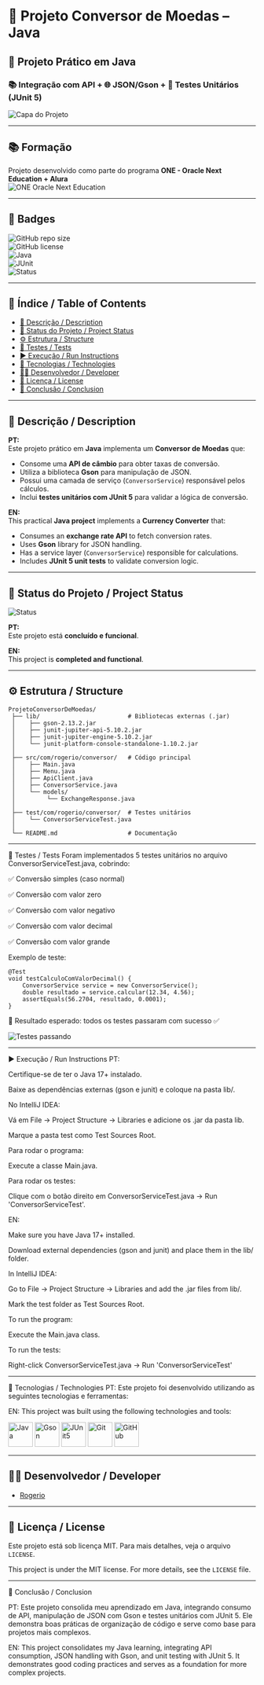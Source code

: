 # 💱 Projeto Conversor de Moedas – Java  

## 🚀 Projeto Prático em Java  
### 📚 Integração com API + 🌐 JSON/Gson + 🧪 Testes Unitários (JUnit 5)  

![Capa do Projeto](JavaConversorDeMoedas.png)

---

## 📚 Formação
Projeto desenvolvido como parte do programa **ONE - Oracle Next Education + Alura**  
![ONE Oracle Next Education](oneAlura.png)

---

## 🏅 Badges  

![GitHub repo size](https://img.shields.io/github/repo-size/Rogerio5/ProjetoConversorDeMoedas)  
![GitHub license](https://img.shields.io/github/license/Rogerio5/ProjetoConversorDeMoedas)  
![Java](https://img.shields.io/badge/java-17-orange)  
![JUnit](https://img.shields.io/badge/junit-5-blue)  
![Status](https://img.shields.io/badge/status-active-success)  

---

## 📑 Índice / Table of Contents  

- [📖 Descrição / Description](#-descrição--description)  
- [📌 Status do Projeto / Project Status](#-status-do-projeto--project-status)  
- [⚙️ Estrutura / Structure](#️-estrutura--structure)  
- [🧪 Testes / Tests](#-testes--tests)  
- [▶️ Execução / Run Instructions](#️-execução--run-instructions)  
- [🧰 Tecnologias / Technologies](#-tecnologias--technologies)  
- [👨‍💻 Desenvolvedor / Developer](#-desenvolvedor--developer)  
- [📜 Licença / License](#-licença--license)  
- [🏁 Conclusão / Conclusion](#-conclusão--conclusion)  

---

## 📖 Descrição / Description  

**PT:**  
Este projeto prático em **Java** implementa um **Conversor de Moedas** que:  
- Consome uma **API de câmbio** para obter taxas de conversão.  
- Utiliza a biblioteca **Gson** para manipulação de JSON.  
- Possui uma camada de serviço (`ConversorService`) responsável pelos cálculos.  
- Inclui **testes unitários com JUnit 5** para validar a lógica de conversão.  

**EN:**  
This practical **Java project** implements a **Currency Converter** that:  
- Consumes an **exchange rate API** to fetch conversion rates.  
- Uses **Gson** library for JSON handling.  
- Has a service layer (`ConversorService`) responsible for calculations.  
- Includes **JUnit 5 unit tests** to validate conversion logic.  

---

## 📌 Status do Projeto / Project Status  

![Status](https://img.shields.io/badge/STATUS-Completed-success?style=for-the-badge)  

**PT:**  
Este projeto está **concluído e funcional**.  

**EN:**  
This project is **completed and functional**.  

---

## ⚙️ Estrutura / Structure  

```text
ProjetoConversorDeMoedas/
 ├── lib/                         # Bibliotecas externas (.jar)
 │    ├── gson-2.13.2.jar
 │    ├── junit-jupiter-api-5.10.2.jar
 │    ├── junit-jupiter-engine-5.10.2.jar
 │    └── junit-platform-console-standalone-1.10.2.jar
 │
 ├── src/com/rogerio/conversor/   # Código principal
 │    ├── Main.java
 │    ├── Menu.java
 │    ├── ApiClient.java
 │    ├── ConversorService.java
 │    └── models/
 │         └── ExchangeResponse.java
 │
 ├── test/com/rogerio/conversor/  # Testes unitários
 │    └── ConversorServiceTest.java
 │
 └── README.md                    # Documentação
```

---

🧪 Testes / Tests
Foram implementados 5 testes unitários no arquivo ConversorServiceTest.java, cobrindo:

✅ Conversão simples (caso normal)

✅ Conversão com valor zero

✅ Conversão com valor negativo

✅ Conversão com valor decimal

✅ Conversão com valor grande

Exemplo de teste:
```
@Test
void testCalculoComValorDecimal() {
    ConversorService service = new ConversorService();
    double resultado = service.calcular(12.34, 4.56);
    assertEquals(56.2704, resultado, 0.0001);
}
```
📌 Resultado esperado: todos os testes passaram com sucesso ✅

![Testes passando](ConversorServiceTest.png)

---

▶️ Execução / Run Instructions
PT:

Certifique-se de ter o Java 17+ instalado.

Baixe as dependências externas (gson e junit) e coloque na pasta lib/.

No IntelliJ IDEA:

Vá em File → Project Structure → Libraries e adicione os .jar da pasta lib.

Marque a pasta test como Test Sources Root.

Para rodar o programa:

Execute a classe Main.java.

Para rodar os testes:

Clique com o botão direito em ConversorServiceTest.java → Run 'ConversorServiceTest'.

EN:

Make sure you have Java 17+ installed.

Download external dependencies (gson and junit) and place them in the lib/ folder.

In IntelliJ IDEA:

Go to File → Project Structure → Libraries and add the .jar files from lib/.

Mark the test folder as Test Sources Root.

To run the program:

Execute the Main.java class.

To run the tests:

Right-click ConversorServiceTest.java → Run 'ConversorServiceTest'

---

🧰 Tecnologias / Technologies
PT: Este projeto foi desenvolvido utilizando as seguintes tecnologias e ferramentas:

EN: This project was built using the following technologies and tools:

<p align="left"> <img alt="Java" title="Java 17" width="50px" src="https://cdn.jsdelivr.net/gh/devicons/devicon/icons/java/java-original.svg"/> <img alt="Gson" title="Gson (JSON serialization)" width="50px" src="https://img.shields.io/badge/Gson-JSON-orange"/> <img alt="JUnit5" title="JUnit 5" width="50px" src="https://cdn.jsdelivr.net/gh/devicons/devicon/icons/junit/junit-original.svg"/> <img alt="Git" title="Git" width="50px" src="https://cdn.jsdelivr.net/gh/devicons/devicon/icons/git/git-original.svg"/> <img alt="GitHub" title="GitHub" width="50px" src="https://cdn.jsdelivr.net/gh/devicons/devicon/icons/github/github-original.svg"/> </p>

---

## 👨‍💻 Desenvolvedor / Developer

- [Rogerio](https://github.com/Rogerio5)

---

## 📜 Licença / License

Este projeto está sob licença MIT. Para mais detalhes, veja o arquivo `LICENSE`.  

This project is under the MIT license. For more details, see the `LICENSE` file.

---

🏁 Conclusão / Conclusion

PT: Este projeto consolida meu aprendizado em Java, integrando consumo de API, manipulação de JSON com Gson e testes unitários com JUnit 5. Ele demonstra boas práticas de organização de código e serve como base para projetos mais complexos.

EN: This project consolidates my Java learning, integrating API consumption, JSON handling with Gson, and unit testing with JUnit 5. It demonstrates good coding practices and serves as a foundation for more complex projects.
